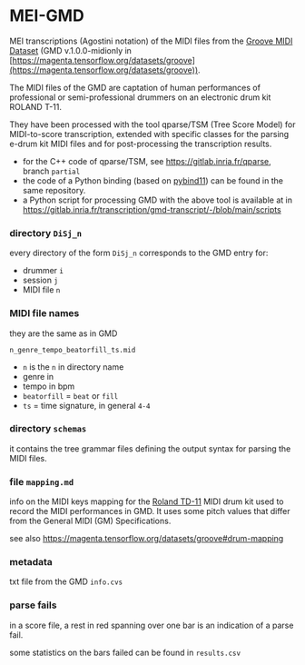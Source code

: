 # MEI-GMD
MEI transcriptions (Agostini notation) of the MIDI files from the [Groove MIDI Dataset](https://magenta.tensorflow.org/datasets/groove)  (GMD v.1.0.0-midionly in [https://magenta.tensorflow.org/datasets/groove](https://magenta.tensorflow.org/datasets/groove)).

The MIDI files of the GMD are captation of human performances of professional or semi-professional drummers on an electronic drum kit ROLAND T-11.

They have been processed with the tool qparse/TSM (Tree Score Model) for MIDI-to-score transcription, extended with specific classes for the parsing e-drum kit MIDI files and for post-processing the transcription results.

- for the C++ code of qparse/TSM, see https://gitlab.inria.fr/qparse, branch `partial`
- the code of a Python binding (based on [pybind11](https://github.com/pybind/pybind11)) can be found in the same repository.
- a Python script for processing GMD with the above tool is available at in https://gitlab.inria.fr/transcription/gmd-transcript/-/blob/main/scripts



### directory `DiSj_n` 

every directory of the form `DiSj_n` corresponds to the GMD entry for:

- drummer `i`  
- session `j`  
- MIDI file `n`  

### MIDI file names

they are the same as in GMD

```
n_genre_tempo_beatorfill_ts.mid
```

- `n` is the `n` in directory name
- genre in 
- tempo in bpm
- `beatorfill` = `beat` or `fill`
- `ts` = time signature, in general `4-4`



### directory `schemas`

it contains the tree grammar files defining the output syntax for parsing the MIDI files.



### file `mapping.md`

info on the MIDI keys mapping for the [Roland TD-11](https://www.roland.com/global/products/td-11k/) MIDI drum kit  used to record the MIDI performances in GMD.
It uses some pitch values that differ from the General MIDI (GM) Specifications. 

see also https://magenta.tensorflow.org/datasets/groove#drum-mapping



### metadata 

txt file from the GMD `info.cvs`



### parse fails

in a score file, a rest in red spanning over one bar is an indication of a parse fail.

some statistics on the bars failed can be found in `results.csv`
